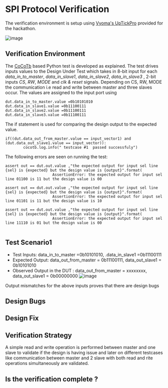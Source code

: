 # SPI Protocol Verification

The verification environment is setup using [Vyoma's UpTickPro](https://vyomasystems.com) provided for the hackathon.

![image](https://user-images.githubusercontent.com/92357357/180820866-59a45347-bce3-4d89-aec6-a14593224472.png)


## Verification Environment

The [CoCoTb](https://www.cocotb.org/) based Python test is developed as explained. The test drives inputs values to the Design Under Test which takes in 8-bit input for each *data_in_to_master*, *data_in_slave1*, *data_in_slave2*, *data_in_slave3* , 2-bit inputs *CS*, *RW*, *MODE* and *clk & reset* signals. Depending on CS, RW, MODE the communication i.e read and write between master and three slaves occur.
The values are assigned to the input port using 
```
dut.data_in_to_master.value =0b10101010
dut.data_in_slave1.value =0b11100111
dut.data_in_slave2.value =0b11100111
dut.data_in_slave3.value =0b11100111 
```

The if statement is used for comparing the design output to the expected value.

```
if((dut.data_out_from_master.value == input_vector1) and (dut.data_out_slave1.value == input_vector)):
        cocotb.log.info(" testcase #1  passed successfuly")
```


The following errors are seen on running the test:
```
assert out == dut.out.value ,"the expected output for input sel line {sel} is {expected} but the design value is {output}".format(
                     AssertionError: the expected output for input sel line 01100 is 11 but the design value is 00
                    
assert out == dut.out.value ,"the expected output for input sel line {sel} is {expected} but the design value is {output}".format(
                     AssertionError: the expected output for input sel line 01101 is 11 but the design value is 10

assert out == dut.out.value ,"the expected output for input sel line {sel} is {expected} but the design value is {output}".format(
                     AssertionError: the expected output for input sel line 11110 is 01 but the design value is 00


```
## Test Scenario1 
- Test Inputs: data_in_to_master =0b10101010, .data_in_slave1 =0b11100111
- Expected Output: data_out_from_master = 0b11100111, data_out_slave1 = 0b10101010
- Observed Output in the DUT : data_out_from_master = xxxxxxxx, data_out_slave1 = 0b00000000
![image](https://user-images.githubusercontent.com/92357357/182205080-d2f6c577-b257-4b0e-b73d-f1b59323dceb.png)

Output mismatches for the above inputs proves that there are design bugs

## Design Bugs

## Design Fix

    



## Verification Strategy

A simple read and write operation is performed between master and one slave to validate if the design is having issue and later on different testcases like communication between master and 2 slave with both read and rite operations simultaneously are validated.

## Is the verification complete ?


